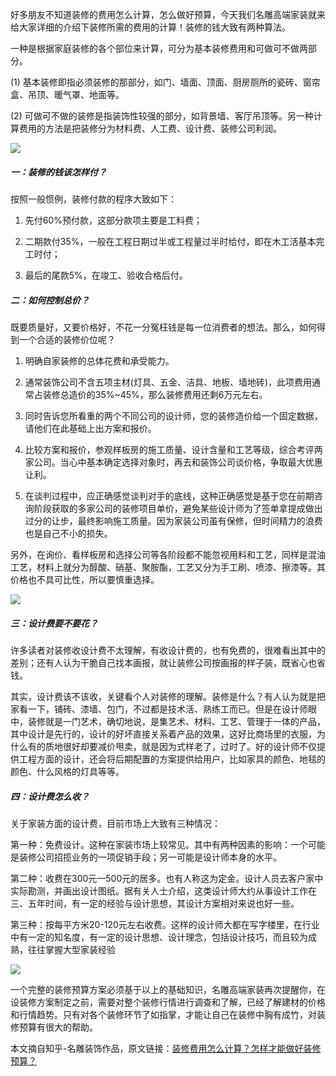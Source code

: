 好多朋友不知道装修的费用怎么计算，怎么做好预算，今天我们名雕高端家装就来给大家详细的介绍下装修所需的费用的计算！装修的钱大致有两种算法。一种是根据家庭装修的各个部位来计算，可分为基本装修费用和可做可不做两部分。(1) 基本装修即指必须装修的那部分，如门、墙面、顶面、厨房厕所的瓷砖、窗帘盒、吊顶、暖气罩、地面等。(2) 可做可不做的装修是指装饰性较强的部分，如背景墙、客厅吊顶等。另一种计算费用的方法是把装修分为材料费、人工费、设计费、装修公司利润。![](/map/image/20220330162825.jpg)##### 一：装修的钱该怎样付？按照一般惯例，装修付款的程序大致如下：1. 先付60%预付款，这部分款项主要是工料费；2. 二期款付35%，一般在工程日期过半或工程量过半时给付，即在木工活基本完工时付；3. 最后的尾款5%，在竣工、验收合格后付。##### 二：如何控制总价？既要质量好，又要价格好，不花一分冤枉钱是每一位消费者的想法。那么，如何得到一个合适的装修价位呢？1. 明确自家装修的总体花费和承受能力。2. 通常装饰公司不含五项主材(灯具、五金、洁具、地板、墙地砖)，此项费用通常占装修总造价的35%~45%，那么装修费用还剩6万元左右。3. 同时告诉您所看重的两个不同公司的设计师，您的装修造价给一个固定数据，请他们在此基础上出方案和报价。4. 比较方案和报价，参观样板房的施工质量、设计含量和工艺等级，综合考评两家公司。当心中基本确定选择对象时，再去和装饰公司谈价格，争取最大优惠让利。5. 在谈判过程中，应正确感觉谈判对手的底线，这种正确感觉是基于您在前期咨询阶段获取的多家公司的装修项目单价，避免某些设计师为了签单拿提成做出过分的让步，最终影响施工质量。因为家装公司虽有保修，但时间精力的浪费也是自己不小的损失。另外，在询价、看样板房和选择公司等各阶段都不能忽视用料和工艺，同样是混油工艺，材料上就分为醇酸、硝基、聚胺酯，工艺又分为手工刷、喷漆、擦漆等。其价格也不具可比性，所以要慎重选择。![](/map/image/20220330162853.jpg)##### 三：设计费要不要花？许多读者对装修收设计费不太理解，有收设计费的，也有免费的，很难看出其中的差别；还有人认为干脆自己找本画报，就让装修公司按画报的样子装，既省心也省钱。其实，设计费该不该收，关键看个人对装修的理解。装修是什么？有人认为就是把家看一下，铺砖、漆墙、包门，不过都是技术活、熟练工而已。但是在设计师眼中，装修就是一门艺术，确切地说，是集艺术、材料、工艺、管理于一体的产品，其中设计是先行的，设计的好坏直接关系着产品的效果，这好比商场里的衣服，为什么有的质地很好却要减价甩卖，就是因为式样老了，过时了。好的设计师不仅提供工程方面的设计，还会将后期配置的方案提供给用户，比如家具的颜色、地毯的颜色、什么风格的灯具等等。##### 四：设计费怎么收？关于家装方面的设计费，目前市场上大致有三种情况：第一种：免费设计。这种在家装市场上较常见。其中有两种因素的影响：一个可能是装修公司招揽业务的一项促销手段；另一可能是设计师本身的水平。第二种：收费在300元—500元的居多。也有人称这为定金。设计人员去客户家中实际勘测，并画出设计图纸。据有关人士介绍，这类设计师大约从事设计工作在三、五年时间，有一定的经验与设计思想，其设计方案相对来说也好一些。第三种：按每平方米20-120元左右收费。这样的设计师大都在写字楼里，在行业中有一定的知名度，有一定的设计思想、设计理念，包括设计技巧，而且较为成熟，往往掌握大型家装经验![](/map/image/20220330162923.jpg)一个完整的装修预算方案必须基于以上的基础知识，名雕高端家装再次提醒你，在设装修方案制定之前，需要对整个装修行情进行调查和了解，已经了解建材的价格和行情趋势。只有对各个装修环节了如指掌，才能让自己在装修中胸有成竹，对装修预算有很大的帮助。本文摘自知乎-名雕装饰作品，原文链接：[装修费用怎么计算？怎样才能做好装修预算？](https://zhuanlan.zhihu.com/p/33257175 "装修费用怎么计算？怎样才能做好装修预算？")